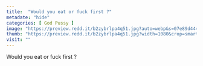 ```yaml
---
title:  "Would you eat or fuck first ?"
metadate: "hide"
categories: [ God Pussy ]
image: "https://preview.redd.it/b2zybrlpa4q51.jpg?auto=webp&s=07e89d44442d2140ee1ec25466f1f45be01a06b9"
thumb: "https://preview.redd.it/b2zybrlpa4q51.jpg?width=1080&crop=smart&auto=webp&s=c24584647eb91c3dc28e1bbaa552411efec20359"
visit: ""
---
```

Would you eat or fuck first ?
